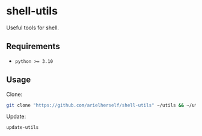 # shell-utils
Useful tools for shell.

## Requirements

- `python >= 3.10`

## Usage

Clone:

```bash
git clone "https://github.com/arielherself/shell-utils" ~/utils && ~/utils/update-utils
```

Update:

```bash
update-utils
```
